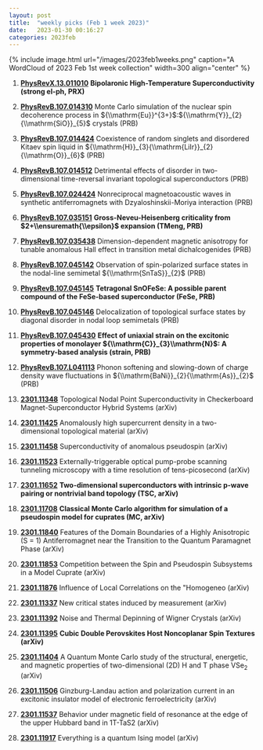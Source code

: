 ```yaml
---
layout: post
title:  "weekly picks (Feb 1 week 2023)"
date:   2023-01-30 00:16:27
categories: 2023feb
---
```



{% include image.html url="/images/2023feb1weeks.png" caption="A WordCloud of 2023 Feb 1st week collection" width=300 align="center" %}





1. **[PhysRevX.13.011010](https://link.aps.org/doi/10.1103/PhysRevX.13.011010)** **Bipolaronic High-Temperature Superconductivity (strong el-ph, PRX)**

1. **[PhysRevB.107.014310](https://link.aps.org/doi/10.1103/PhysRevB.107.014310)** Monte Carlo simulation of the nuclear spin decoherence process in ${\\mathrm{Eu}}^{3+}$:${\\mathrm{Y}}_{2}{\\mathrm{SiO}}_{5}$ crystals (PRB)

1. **[PhysRevB.107.014424](https://link.aps.org/doi/10.1103/PhysRevB.107.014424)** Coexistence of random singlets and disordered Kitaev spin liquid in ${\\mathrm{H}}_{3}{\\mathrm{LiIr}}_{2}{\\mathrm{O}}_{6}$ (PRB)

1. **[PhysRevB.107.014512](https://link.aps.org/doi/10.1103/PhysRevB.107.014512)** Detrimental effects of disorder in two-dimensional time-reversal invariant topological superconductors (PRB)

1. **[PhysRevB.107.024424](https://link.aps.org/doi/10.1103/PhysRevB.107.024424)** Nonreciprocal magnetoacoustic waves in synthetic antiferromagnets with Dzyaloshinskii-Moriya interaction (PRB)

1. **[PhysRevB.107.035151](https://link.aps.org/doi/10.1103/PhysRevB.107.035151)** **Gross-Neveu-Heisenberg criticality from $2+\\ensuremath{\\epsilon}$ expansion (TMeng, PRB)**

1. **[PhysRevB.107.035438](https://link.aps.org/doi/10.1103/PhysRevB.107.035438)** Dimension-dependent magnetic anisotropy for tunable anomalous Hall effect in transition metal dichalcogenides (PRB)

1. **[PhysRevB.107.045142](https://link.aps.org/doi/10.1103/PhysRevB.107.045142)** Observation of spin-polarized surface states in the nodal-line semimetal ${\\mathrm{SnTaS}}_{2}$ (PRB)

1. **[PhysRevB.107.045145](https://link.aps.org/doi/10.1103/PhysRevB.107.045145)** **Tetragonal SnOFeSe: A possible parent compound of the FeSe-based superconductor (FeSe, PRB)**

1. **[PhysRevB.107.045146](https://link.aps.org/doi/10.1103/PhysRevB.107.045146)** Delocalization of topological surface states by diagonal disorder in nodal loop semimetals (PRB)

1. **[PhysRevB.107.045430](https://link.aps.org/doi/10.1103/PhysRevB.107.045430)** **Effect of uniaxial strain on the excitonic properties of monolayer ${\\mathrm{C}}_{3}\\mathrm{N}$: A symmetry-based analysis (strain, PRB)**

1. **[PhysRevB.107.L041113](https://link.aps.org/doi/10.1103/PhysRevB.107.L041113)** Phonon softening and slowing-down of charge density wave fluctuations in ${\\mathrm{BaNi}}_{2}{\\mathrm{As}}_{2}$ (PRB)







1. **[2301.11348](http://arxiv.org/abs/2301.11348)** Topological Nodal Point Superconductivity in Checkerboard Magnet-Superconductor Hybrid Systems (arXiv)

1. **[2301.11425](http://arxiv.org/abs/2301.11425)** Anomalously high supercurrent density in a two-dimensional topological material (arXiv)

1. **[2301.11458](http://arxiv.org/abs/2301.11458)** Superconductivity of anomalous pseudospin (arXiv)

1. **[2301.11523](http://arxiv.org/abs/2301.11523)** Externally-triggerable optical pump-probe scanning tunneling microscopy with a time resolution of tens-picosecond (arXiv)

1. **[2301.11652](http://arxiv.org/abs/2301.11652)** **Two-dimensional superconductors with intrinsic p-wave pairing or nontrivial band topology (TSC, arXiv)**

1. **[2301.11708](http://arxiv.org/abs/2301.11708)** **Classical Monte Carlo algorithm for simulation of a pseudospin model for cuprates (MC, arXiv)**

1. **[2301.11840](http://arxiv.org/abs/2301.11840)** Features of the Domain Boundaries of a Highly Anisotropic (S = 1) Antiferromagnet near the Transition to the Quantum Paramagnet Phase (arXiv)

1. **[2301.11853](http://arxiv.org/abs/2301.11853)** Competition between the Spin and Pseudospin Subsystems in a Model Cuprate (arXiv)

1. **[2301.11876](http://arxiv.org/abs/2301.11876)** Influence of Local Correlations on the \"Homogeneo (arXiv)

1. **[2301.11337](http://arxiv.org/abs/2301.11337)** New critical states induced by measurement (arXiv)

1. **[2301.11392](http://arxiv.org/abs/2301.11392)** Noise and Thermal Depinning of Wigner Crystals (arXiv)

1. **[2301.11395](http://arxiv.org/abs/2301.11395)** **Cubic Double Perovskites Host Noncoplanar Spin Textures (arXiv)**

1. **[2301.11404](http://arxiv.org/abs/2301.11404)** A Quantum Monte Carlo study of the structural, energetic, and magnetic properties of two-dimensional (2D) H and T phase VSe$_2$ (arXiv)

1. **[2301.11506](http://arxiv.org/abs/2301.11506)** Ginzburg-Landau action and polarization current in an excitonic insulator model of electronic ferroelectricity (arXiv)

1. **[2301.11537](http://arxiv.org/abs/2301.11537)** Behavior under magnetic field of resonance at the edge of the upper Hubbard band in 1T-TaS2 (arXiv)

1. **[2301.11917](http://arxiv.org/abs/2301.11917)** Everything is a quantum Ising model (arXiv)




